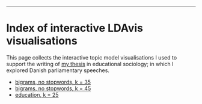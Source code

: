 ---
# Index of interactive LDAvis visualisations

This page collects the interactive topic model visualisations I used to support the writing of [my thesis](/assets/pdf/mastersthesis.pdf) in educational sociology; in which I explored Danish parliamentary speeches.
* [bigrams, no stopwords, k = 35](bigrams_no_stopwords_k35)
* [bigrams, no stopwords, k = 45](bigrams_no_stopwords_k45)
* [education, k = 25](edu_k25)
